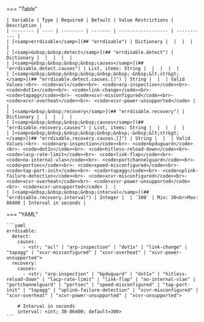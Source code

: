 <!--
  ~ Copyright (c) 2023-2024 Arista Networks, Inc.
  ~ Use of this source code is governed by the Apache License 2.0
  ~ that can be found in the LICENSE file.
  -->
=== "Table"

    | Variable | Type | Required | Default | Value Restrictions | Description |
    | -------- | ---- | -------- | ------- | ------------------ | ----------- |
    | [<samp>errdisable</samp>](## "errdisable") | Dictionary |  |  |  |  |
    | [<samp>&nbsp;&nbsp;detect</samp>](## "errdisable.detect") | Dictionary |  |  |  |  |
    | [<samp>&nbsp;&nbsp;&nbsp;&nbsp;causes</samp>](## "errdisable.detect.causes") | List, items: String |  |  |  |  |
    | [<samp>&nbsp;&nbsp;&nbsp;&nbsp;&nbsp;&nbsp;-&nbsp;&lt;str&gt;</samp>](## "errdisable.detect.causes.[]") | String |  |  | Valid Values:<br>- <code>acl</code><br>- <code>arp-inspection</code><br>- <code>dot1x</code><br>- <code>link-change</code><br>- <code>tapagg</code><br>- <code>xcvr-misconfigured</code><br>- <code>xcvr-overheat</code><br>- <code>xcvr-power-unsupported</code> |  |
    | [<samp>&nbsp;&nbsp;recovery</samp>](## "errdisable.recovery") | Dictionary |  |  |  |  |
    | [<samp>&nbsp;&nbsp;&nbsp;&nbsp;causes</samp>](## "errdisable.recovery.causes") | List, items: String |  |  |  |  |
    | [<samp>&nbsp;&nbsp;&nbsp;&nbsp;&nbsp;&nbsp;-&nbsp;&lt;str&gt;</samp>](## "errdisable.recovery.causes.[]") | String |  |  | Valid Values:<br>- <code>arp-inspection</code><br>- <code>bpduguard</code><br>- <code>dot1x</code><br>- <code>hitless-reload-down</code><br>- <code>lacp-rate-limit</code><br>- <code>link-flap</code><br>- <code>no-internal-vlan</code><br>- <code>portchannelguard</code><br>- <code>portsec</code><br>- <code>speed-misconfigured</code><br>- <code>tap-port-init</code><br>- <code>tapagg</code><br>- <code>uplink-failure-detection</code><br>- <code>xcvr-misconfigured</code><br>- <code>xcvr-overheat</code><br>- <code>xcvr-power-unsupported</code><br>- <code>xcvr-unsupported</code> |  |
    | [<samp>&nbsp;&nbsp;&nbsp;&nbsp;interval</samp>](## "errdisable.recovery.interval") | Integer |  | `300` | Min: 30<br>Max: 86400 | Interval in seconds |

=== "YAML"

    ```yaml
    errdisable:
      detect:
        causes:
          - <str; "acl" | "arp-inspection" | "dot1x" | "link-change" | "tapagg" | "xcvr-misconfigured" | "xcvr-overheat" | "xcvr-power-unsupported">
      recovery:
        causes:
          - <str; "arp-inspection" | "bpduguard" | "dot1x" | "hitless-reload-down" | "lacp-rate-limit" | "link-flap" | "no-internal-vlan" | "portchannelguard" | "portsec" | "speed-misconfigured" | "tap-port-init" | "tapagg" | "uplink-failure-detection" | "xcvr-misconfigured" | "xcvr-overheat" | "xcvr-power-unsupported" | "xcvr-unsupported">

        # Interval in seconds
        interval: <int; 30-86400; default=300>
    ```
